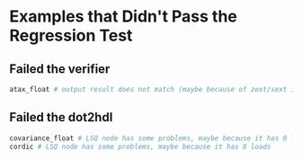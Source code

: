 # Examples that Didn't Pass the Regression Test


## Failed the verifier


```sh
atax_float # output result does not match (maybe because of zext/sext implementation)
```


## Failed the dot2hdl

```sh
covariance_float # LSQ node has some problems, maybe because it has 0 loads
cordic # LSQ node has some problems, maybe because it has 0 loads
```
